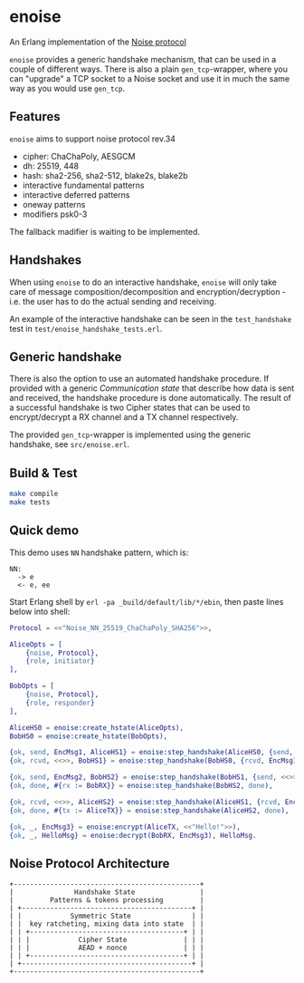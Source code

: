enoise
======

An Erlang implementation of the [Noise protocol](https://noiseprotocol.org/)

`enoise` provides a generic handshake mechanism, that can be used in a couple
of different ways. There is also a plain `gen_tcp`-wrapper, where you can
"upgrade" a TCP socket to a Noise socket and use it in much the same way as you
would use `gen_tcp`.

Features
--------

`enoise` aims to support noise protocol rev.34

- cipher: ChaChaPoly, AESGCM
- dh: 25519, 448
- hash: sha2-256, sha2-512, blake2s, blake2b
- interactive fundamental patterns
- interactive deferred patterns
- oneway patterns
- modifiers psk0-3

The fallback madifier is waiting to be implemented.

Handshakes
---------------------

When using `enoise` to do an interactive handshake, `enoise` will only take
care of message composition/decomposition and encryption/decryption - i.e. the
user has to do the actual sending and receiving.

An example of the interactive handshake can be seen in the `test_handshake`
test in `test/enoise_handshake_tests.erl`.

Generic handshake
-----------------

There is also the option to use an automated handshake procedure. If provided
with a generic _Communication state_ that describe how data is sent and
received, the handshake procedure is done automatically. The result of a
successful handshake is two Cipher states that can be used to encrypt/decrypt a
RX channel and a TX channel respectively.

The provided `gen_tcp`-wrapper is implemented using the generic handshake, see
`src/enoise.erl`.

Build & Test
------------

```sh
make compile
make tests
```

Quick demo
----------

This demo uses `NN` handshake pattern, which is:
```
NN:
  -> e
  <- e, ee
```

Start Erlang shell by `erl -pa _build/default/lib/*/ebin`, then paste lines below into shell:

```erlang
Protocol = <<"Noise_NN_25519_ChaChaPoly_SHA256">>,

AliceOpts = [
    {noise, Protocol},
    {role, initiator}
],

BobOpts = [
    {noise, Protocol},
    {role, responder}
],

AliceHS0 = enoise:create_hstate(AliceOpts),
BobHS0 = enoise:create_hstate(BobOpts),

{ok, send, EncMsg1, AliceHS1} = enoise:step_handshake(AliceHS0, {send, <<>>}),
{ok, rcvd, <<>>, BobHS1} = enoise:step_handshake(BobHS0, {rcvd, EncMsg1}),

{ok, send, EncMsg2, BobHS2} = enoise:step_handshake(BobHS1, {send, <<>>}),
{ok, done, #{rx := BobRX}} = enoise:step_handshake(BobHS2, done),

{ok, rcvd, <<>>, AliceHS2} = enoise:step_handshake(AliceHS1, {rcvd, EncMsg2}),
{ok, done, #{tx := AliceTX}} = enoise:step_handshake(AliceHS2, done),

{ok, _, EncMsg3} = enoise:encrypt(AliceTX, <<"Hello!">>),
{ok, _, HelloMsg} = enoise:decrypt(BobRX, EncMsg3), HelloMsg.
```

Noise Protocol Architecture
---------------------------

```
+----------------------------------------------+
|               Handshake State                |
|         Patterns & tokens processing         |
| +------------------------------------------+ |
| |            Symmetric State               | |
| |  key ratcheting, mixing data into state  | |
| | +--------------------------------------+ | |
| | |            Cipher State              | | |
| | |            AEAD + nonce              | | |
| | +--------------------------------------+ | |
| +------------------------------------------+ |
+----------------------------------------------+
```

